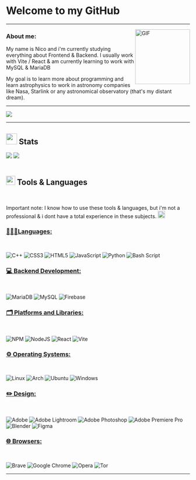 # <b>Welcome to my GitHub </b>

---

<img align="right" alt="GIF" width="150px" src="https://i.pinimg.com/originals/d8/e4/3b/d8e43bae5ab4a30cf06a35de4989d7c6.gif"/>

 ### About me: 
<p>
My name is Nico and i'm currently studying everything about Frontend & Backend. I usually work with Vite / React & am currently learning to work with MySQL & MariaDB
</p>
<p>
My goal is to learn more about programming and learn astrophysics to work in astronomy companies like Nasa, Starlink or any astronomical observatory (that's my distant dream).
</p>

---
<img src="https://i.pinimg.com/originals/1c/4a/45/1c4a4596912277e7b3b209f1ccf49927.gif"/>

---

## <img src="https://cdn3.emoji.gg/emojis/29160-crown-yellow.gif" width="30px"/> Stats 
<table align="center">
 
  <tr border="none">

[![](https://github-readme-stats.vercel.app/api?username=GorraJS&show_icons=true&theme=tokyonight&hide_border=true&locale=en)](https://github.com/GorraJS)
[![](https://github-readme-streak-stats.herokuapp.com/?user=GorraJS&theme=material-palenight)](https://github.com/GorraJS)

</tr>
</table>

## <img src="https://media2.giphy.com/media/QssGEmpkyEOhBCb7e1/giphy.gif?cid=ecf05e47a0n3gi1bfqntqmob8g9aid1oyj2wr3ds3mg700bl&rid=giphy.gif" width ="25"><b> Tools & Languages</b>
<br>

Important note: I know how to use these tools & languages, but i'm not a professional & i dont have a total experience in these subjects. <img src="https://emojis.slackmojis.com/emojis/images/1643514812/8267/blob-lurk.gif?1643514812" width = "20px"/> 

### <u> 🧑🏻‍💻Languages: </u>
<br>

![C++](https://img.shields.io/badge/c++-%2300599C.svg?style=for-the-badge&logo=c%2B%2B&logoColor=white)
![CSS3](https://img.shields.io/badge/css3-%231572B6.svg?style=for-the-badge&logo=css3&logoColor=white)
![HTML5](https://img.shields.io/badge/html5-%23E34F26.svg?style=for-the-badge&logo=html5&logoColor=white)
![JavaScript](https://img.shields.io/badge/javascript-%23323330.svg?style=for-the-badge&logo=javascript&logoColor=%23F7DF1E)
![Python](https://img.shields.io/badge/python-3670A0?style=for-the-badge&logo=python&logoColor=ffdd54)
![Bash Script](https://img.shields.io/badge/bash_script-%23121011.svg?style=for-the-badge&logo=gnu-bash&logoColor=white)
<br>


### <u> 💻 Backend Development: </u>
<br>

![MariaDB](https://img.shields.io/badge/MariaDB-003545?style=for-the-badge&logo=mariadb&logoColor=white)
![MySQL](https://img.shields.io/badge/mysql-4479A1.svg?style=for-the-badge&logo=mysql&logoColor=white)
![Firebase](https://img.shields.io/badge/firebase-a08021?style=for-the-badge&logo=firebase&logoColor=ffcd34)
<br>

### <u> 🗂️ Platforms and Libraries: </u>
<br>

![NPM](https://img.shields.io/badge/NPM-%23CB3837.svg?style=for-the-badge&logo=npm&logoColor=white)
![NodeJS](https://img.shields.io/badge/node.js-6DA55F?style=for-the-badge&logo=node.js&logoColor=white)
![React](https://img.shields.io/badge/react-%2320232a.svg?style=for-the-badge&logo=react&logoColor=%2361DAFB)
![Vite](https://img.shields.io/badge/vite-%23646CFF.svg?style=for-the-badge&logo=vite&logoColor=white)
</br>

### <u> ⚙️ Operating Systems: </u>
<br>

![Linux](https://img.shields.io/badge/Linux-FCC624?style=for-the-badge&logo=linux&logoColor=black)
![Arch](https://img.shields.io/badge/Arch%20Linux-1793D1?logo=arch-linux&logoColor=fff&style=for-the-badge)
![Ubuntu](https://img.shields.io/badge/Ubuntu-E95420?style=for-the-badge&logo=ubuntu&logoColor=white)
![Windows](https://img.shields.io/badge/Windows-0078D6?style=for-the-badge&logo=windows&logoColor=white)
<br>

### <u> ✏️ Design: </u>
<br>

![Adobe](https://img.shields.io/badge/adobe-%23FF0000.svg?style=for-the-badge&logo=adobe&logoColor=white)
![Adobe Lightroom](https://img.shields.io/badge/Adobe%20Lightroom-31A8FF.svg?style=for-the-badge&logo=Adobe%20Lightroom&logoColor=white)
![Adobe Photoshop](https://img.shields.io/badge/adobe%20photoshop-%2331A8FF.svg?style=for-the-badge&logo=adobe%20photoshop&logoColor=white)
![Adobe Premiere Pro](https://img.shields.io/badge/Adobe%20Premiere%20Pro-9999FF.svg?style=for-the-badge&logo=Adobe%20Premiere%20Pro&logoColor=white)
![Blender](https://img.shields.io/badge/blender-%23F5792A.svg?style=for-the-badge&logo=blender&logoColor=white)
![Figma](https://img.shields.io/badge/figma-%23F24E1E.svg?style=for-the-badge&logo=figma&logoColor=white)
</br>

### <u> 🌐 Browsers: </u>
<br>

![Brave](https://img.shields.io/badge/Brave-FB542B?style=for-the-badge&logo=Brave&logoColor=white)
![Google Chrome](https://img.shields.io/badge/Google%20Chrome-4285F4?style=for-the-badge&logo=GoogleChrome&logoColor=white)
![Opera](https://img.shields.io/badge/Opera-FF1B2D?style=for-the-badge&logo=Opera&logoColor=white)
![Tor](https://img.shields.io/badge/Tor-7D4698?style=for-the-badge&logo=Tor-Browser&logoColor=white)
<br>
<hr>

